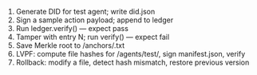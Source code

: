1) Generate DID for test agent; write did.json
2) Sign a sample action payload; append to ledger
3) Run ledger.verify() — expect pass
4) Tamper with entry N; run verify() — expect fail
5) Save Merkle root to /anchors/<date>.txt
6) LVPF: compute file hashes for /agents/test/, sign manifest.json, verify
7) Rollback: modify a file, detect hash mismatch, restore previous version
